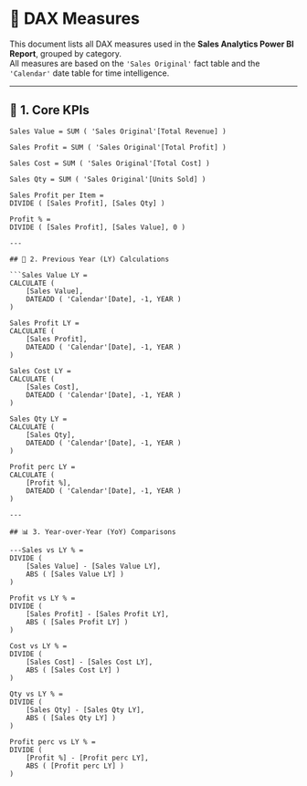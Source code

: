 # 📐 DAX Measures

This document lists all DAX measures used in the **Sales Analytics Power BI Report**, grouped by category.  
All measures are based on the `'Sales Original'` fact table and the `'Calendar'` date table for time intelligence.

---

## 🧮 1. Core KPIs

```DAX
Sales Value = SUM ( 'Sales Original'[Total Revenue] )

Sales Profit = SUM ( 'Sales Original'[Total Profit] )

Sales Cost = SUM ( 'Sales Original'[Total Cost] )

Sales Qty = SUM ( 'Sales Original'[Units Sold] )

Sales Profit per Item = 
DIVIDE ( [Sales Profit], [Sales Qty] )

Profit % = 
DIVIDE ( [Sales Profit], [Sales Value], 0 )

---

## 📆 2. Previous Year (LY) Calculations

```Sales Value LY =
CALCULATE (
    [Sales Value],
    DATEADD ( 'Calendar'[Date], -1, YEAR )
)

Sales Profit LY =
CALCULATE (
    [Sales Profit],
    DATEADD ( 'Calendar'[Date], -1, YEAR )
)

Sales Cost LY =
CALCULATE (
    [Sales Cost],
    DATEADD ( 'Calendar'[Date], -1, YEAR )
)

Sales Qty LY =
CALCULATE (
    [Sales Qty],
    DATEADD ( 'Calendar'[Date], -1, YEAR )
)

Profit perc LY =
CALCULATE (
    [Profit %],
    DATEADD ( 'Calendar'[Date], -1, YEAR )
)

---

## 📊 3. Year-over-Year (YoY) Comparisons

---Sales vs LY % =
DIVIDE (
    [Sales Value] - [Sales Value LY],
    ABS ( [Sales Value LY] )
)

Profit vs LY % =
DIVIDE (
    [Sales Profit] - [Sales Profit LY],
    ABS ( [Sales Profit LY] )
)

Cost vs LY % =
DIVIDE (
    [Sales Cost] - [Sales Cost LY],
    ABS ( [Sales Cost LY] )
)

Qty vs LY % =
DIVIDE (
    [Sales Qty] - [Sales Qty LY],
    ABS ( [Sales Qty LY] )
)

Profit perc vs LY % =
DIVIDE (
    [Profit %] - [Profit perc LY],
    ABS ( [Profit perc LY] )
)
